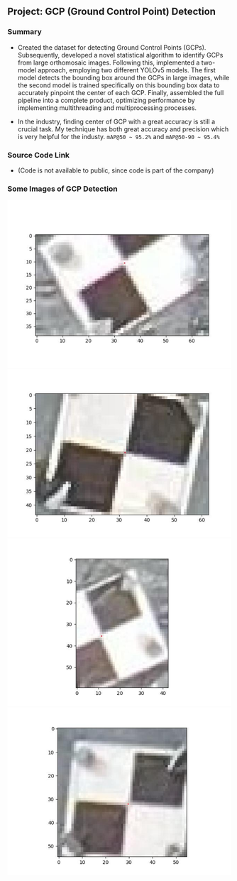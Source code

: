 ## Project: GCP (Ground Control Point) Detection

### Summary

- Created the dataset for detecting Ground Control Points (GCPs). Subsequently, developed a novel statistical algorithm to identify GCPs from large orthomosaic images. Following this, implemented a two-model approach, employing two different YOLOv5 models. The first model detects the bounding box around the GCPs in large images, while the second model is trained specifically on this bounding box data to accurately pinpoint the center of each GCP. Finally, assembled the full pipeline into a complete product, optimizing performance by implementing multithreading and multiprocessing processes.

- In the industry, finding center of GCP with a great accuracy is still a crucial task. My technique has both great accuracy and precision which is very helpful for the industy. `mAP@50 ~ 95.2%` and `mAP@50-90 ~ 95.4%`

### Source Code Link

- (Code is not available to public, since code is part of the company)

### Some Images of GCP Detection

![GCP1](https://github.com/RustyGrackle/top_projects/blob/main/Images/DJI_20240405161044_0146-5-7.jpg)
![GCP2](https://github.com/RustyGrackle/top_projects/blob/main/Images/DJI_20240405162324_0654-2-4.jpg)
![GCP3](https://github.com/RustyGrackle/top_projects/blob/main/Images/DJI_20240405162421_0692-4-7.jpg)
![GCP4](https://github.com/RustyGrackle/top_projects/blob/main/Images/DJI_20240405162610_0764-1-1.jpg)
